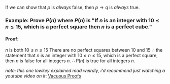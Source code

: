 If we can show that $p$ is *always* false, then $p\to q$ is *always* true.

### Example: Prove $P(n)$ where $P(n)$ is "If $n$ is an integer with $10≤n≤15$, which is a perfect square then $n$ is a perfect cube."

#### Proof:
$n$ is both $10≤n≤15$
There are no perfect squares between 10 and 15
$\therefore$ the statement that $n$ is an integer with $10≤n≤15$, which is a perfect square, then $n$ is false for all integers $n$.
$\therefore P(n)$ is true for all integers $n$.


*note: this one lowkey explained mad weirdly, i'd recommend just watching a youtube video on it*: [Vacuous Proofs](https://www.youtube.com/watch?v=b2McxDt9n_I&pp=ygUNdmFjdW91cyBwcm9vZg%3D%3D)
